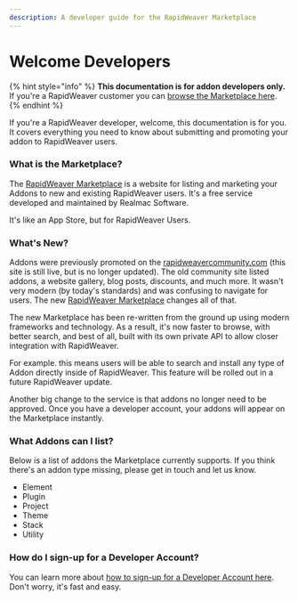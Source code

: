 ```yaml
---
description: A developer guide for the RapidWeaver Marketplace
---
```


# Welcome Developers

{% hint style="info" %}
**This documentation is for addon developers only.** If you're a RapidWeaver customer you can [browse the Marketplace here](https://marketplace.realmacsoftware.com).
{% endhint %}

If you're a RapidWeaver developer, welcome, this documentation is for you. It covers everything you need to know about submitting and promoting your addon to RapidWeaver users.

### What is the Marketplace?

The [RapidWeaver Marketplace](https://marketplace.realmacsoftware.com) is a website for listing and marketing your Addons to new and existing RapidWeaver users. It's a free service developed and maintained by Realmac Software.

It's like an App Store, but for RapidWeaver Users.

### What's New?

Addons were previously promoted on the [rapidweavercommunity.com](https://rapidweavercommunity.com) (this site is still live, but is no longer updated). The old community site listed addons, a website gallery, blog posts, discounts, and much more. It wasn't very modern (by today's standards) and was confusing to navigate for users. The new [RapidWeaver Marketplace](http://marketplace.realmacsoftware.com) changes all of that.

The new Marketplace has been re-written from the ground up using modern frameworks and technology. As a result, it's now faster to browse, with better search, and best of all, built with its own private API to allow closer integration with RapidWeaver.

For example. this means users will be able to search and install any type of Addon directly inside of RapidWeaver. This feature will be rolled out in a future RapidWeaver update.

Another big change to the service is that addons no longer need to be approved. Once you have a developer account, your addons will appear on the Marketplace instantly.

### What Addons can I list?

Below is a list of addons the Marketplace currently supports. If you think there's an addon type missing, please get in touch and let us know.

* Element
* Plugin
* Project
* Theme
* Stack
* Utility

### How do I sign-up for a Developer Account?

You can learn more about [how to sign-up for a Developer Account here](developer-account.md). Don't worry, it's fast and easy.
